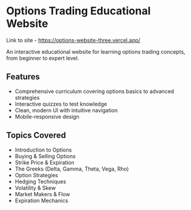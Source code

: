 # Options Trading Educational Website

Link to site - https://options-website-three.vercel.app/

An interactive educational website for learning options trading concepts, from beginner to expert level.

## Features

- Comprehensive curriculum covering options basics to advanced strategies
- Interactive quizzes to test knowledge
- Clean, modern UI with intuitive navigation
- Mobile-responsive design

## Topics Covered

- Introduction to Options
- Buying & Selling Options
- Strike Price & Expiration
- The Greeks (Delta, Gamma, Theta, Vega, Rho)
- Option Strategies
- Hedging Techniques
- Volatility & Skew
- Market Makers & Flow
- Expiration Mechanics
